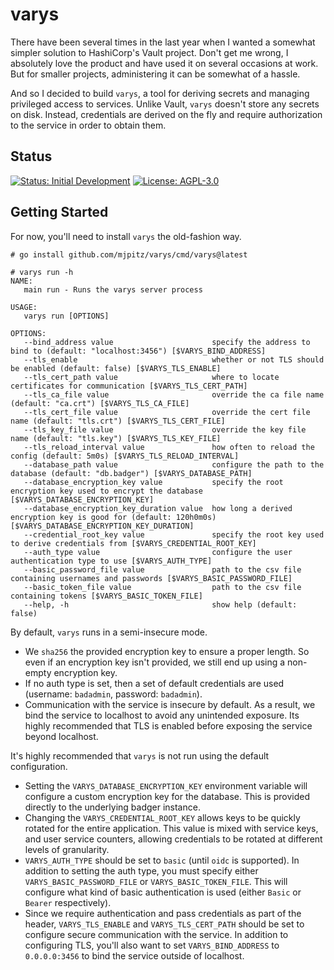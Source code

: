 # varys

There have been several times in the last year when I wanted a somewhat simpler solution to HashiCorp's Vault project.
Don't get me wrong, I absolutely love the product and have used it on several occasions at work. But for smaller
projects, administering it can be somewhat of a hassle.

And so I decided to build `varys`, a tool for deriving secrets and managing privileged access to services. Unlike
Vault, `varys` doesn't store any secrets on disk. Instead, credentials are derived on the fly and require authorization
to the service in order to obtain them.

## Status

[![Status: Initial Development][status-img]][status-link]
[![License: AGPL-3.0][license-img]][license-link]

[status-img]: https://img.shields.io/badge/Status-Initial%20Development-lightgrey?style=flat-square
[status-link]: docs/blueprints

[license-img]: https://img.shields.io/github/license/mjpitz/varys?label=License&style=flat-square
[license-link]: LICENSE



## Getting Started

For now, you'll need to install `varys` the old-fashion way.

```
# go install github.com/mjpitz/varys/cmd/varys@latest

# varys run -h
NAME:
   main run - Runs the varys server process

USAGE:
   varys run [OPTIONS]

OPTIONS:
   --bind_address value                      specify the address to bind to (default: "localhost:3456") [$VARYS_BIND_ADDRESS]
   --tls_enable                              whether or not TLS should be enabled (default: false) [$VARYS_TLS_ENABLE]
   --tls_cert_path value                     where to locate certificates for communication [$VARYS_TLS_CERT_PATH]
   --tls_ca_file value                       override the ca file name (default: "ca.crt") [$VARYS_TLS_CA_FILE]
   --tls_cert_file value                     override the cert file name (default: "tls.crt") [$VARYS_TLS_CERT_FILE]
   --tls_key_file value                      override the key file name (default: "tls.key") [$VARYS_TLS_KEY_FILE]
   --tls_reload_interval value               how often to reload the config (default: 5m0s) [$VARYS_TLS_RELOAD_INTERVAL]
   --database_path value                     configure the path to the database (default: "db.badger") [$VARYS_DATABASE_PATH]
   --database_encryption_key value           specify the root encryption key used to encrypt the database [$VARYS_DATABASE_ENCRYPTION_KEY]
   --database_encryption_key_duration value  how long a derived encryption key is good for (default: 120h0m0s) [$VARYS_DATABASE_ENCRYPTION_KEY_DURATION]
   --credential_root_key value               specify the root key used to derive credentials from [$VARYS_CREDENTIAL_ROOT_KEY]
   --auth_type value                         configure the user authentication type to use [$VARYS_AUTH_TYPE]
   --basic_password_file value               path to the csv file containing usernames and passwords [$VARYS_BASIC_PASSWORD_FILE]
   --basic_token_file value                  path to the csv file containing tokens [$VARYS_BASIC_TOKEN_FILE]
   --help, -h                                show help (default: false)

```

By default, `varys` runs in a semi-insecure mode.

- We `sha256` the provided encryption key to ensure a proper length. So even if an encryption key isn't provided, we 
  still end up using a non-empty encryption key.
- If no auth type is set, then a set of default credentials are used (username: `badadmin`, password: `badadmin`).
- Communication with the service is insecure by default. As a result, we bind the service to localhost to avoid any 
  unintended exposure. Its highly recommended that TLS is enabled before exposing the service beyond localhost.

It's highly recommended that `varys` is not run using the default configuration.

- Setting the `VARYS_DATABASE_ENCRYPTION_KEY` environment variable will configure a custom encryption key for the 
  database. This is provided directly to the underlying badger instance.
- Changing the `VARYS_CREDENTIAL_ROOT_KEY` allows keys to be quickly rotated for the entire application. This value is
  mixed with service keys, and user service counters, allowing credentials to be rotated at different levels of 
  granularity.
- `VARYS_AUTH_TYPE` should be set to `basic` (until `oidc` is supported). In addition to setting the auth type, you
  must specify either `VARYS_BASIC_PASSWORD_FILE` or `VARYS_BASIC_TOKEN_FILE`. This will configure what kind of basic
  authentication is used (either `Basic` or `Bearer` respectively).
- Since we require authentication and pass credentials as part of the header, `VARYS_TLS_ENABLE` and 
  `VARYS_TLS_CERT_PATH` should be set to configure secure communication with the service. In addition to configuring 
  TLS, you'll also want to set `VARYS_BIND_ADDRESS` to `0.0.0.0:3456` to bind the service outside of localhost.
